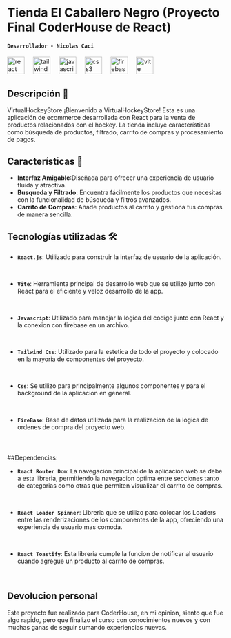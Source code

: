 # Tienda El Caballero Negro (Proyecto Final CoderHouse de React)

#### `Desarrollador - Nicolas Caci`
<div align="left">
  <img src="https://cdn.jsdelivr.net/gh/devicons/devicon/icons/react/react-original.svg" height="40" alt="react logo"  /> 
  <img width="12" />
  <img src="https://skillicons.dev/icons?i=tailwind" height="40" alt="tailwindcss logo"  />
  <img width="12" />
  <img src="https://cdn.simpleicons.org/javascript/F7DF1E" height="40" alt="javascript logo"  />
  <img width="12" />
  <img src="https://cdn.simpleicons.org/css3/1572B6" height="40" alt="css3 logo"  />
  <img width="12" />
  <img src="https://skillicons.dev/icons?i=firebase" height="40" alt="firebase logo"  />
  <img width="12" />
  <img src="https://skillicons.dev/icons?i=vite" height="40" alt="vite logo"  />
</div>

## Descripción 📰

VirtualHockeyStore
¡Bienvenido a VirtualHockeyStore! Esta es una aplicación de ecommerce desarrollada con React para la venta de productos relacionados con el hockey. La tienda incluye características como búsqueda de productos, filtrado, carrito de compras y procesamiento de pagos.


## Características 📑

- **Interfaz Amigable**:Diseñada para ofrecer una experiencia de usuario fluida y atractiva.
- **Busqueda y Filtrado**: Encuentra fácilmente los productos que necesitas con la funcionalidad de búsqueda y filtros avanzados.
- **Carrito de Compras**: Añade productos al carrito y gestiona tus compras de manera sencilla.

## Tecnologías utilizadas 🛠

- **`React.js`**: 
Utilizado para construir la interfaz de usuario de la aplicación.

<br>

- **`Vite`**: 
Herramienta principal de desarrollo web que se utilizo junto con React para el eficiente y veloz desarrollo de la app.

<br>

- **`Javascript`**: Utilizado para manejar la logica del codigo junto con React y la conexion con firebase en un archivo.

<br>

- **`Tailwind Css`**: Utilizado para la estetica de todo el proyecto y colocado en la mayoria de componentes del proyecto.

<br>


- **`Css`**: Se utilizo para principalmente algunos componentes y para el background de la aplicacion en general.

<br>


- **`FireBase`**: Base de datos utilizada para la realizacion de la logica de ordenes de compra del proyecto web.

<br>



###


##Dependencias:


- **`React Router Dom`**: La navegacion principal de la aplicacion web se debe a esta libreria, permitiendo la navegacion optima entre secciones tanto de categorias como otras que permiten visualizar el carrito de compras.

<br>


- **`React Loader Spinner`**: Libreria que se utilizo para colocar los Loaders entre las renderizaciones de los componentes de la app, ofreciendo una experiencia de usuario mas comoda.

<br>


- **`React Toastify`**: Esta libreria cumple la funcion de notificar al usuario cuando agregue un producto al carrito de compras.

<br>

## Devolucion personal

Este proyecto fue realizado para CoderHouse, en mi opinion, siento que fue algo rapido, pero que finalizo el curso con conocimientos nuevos y con muchas ganas de seguir sumando experiencias nuevas.

